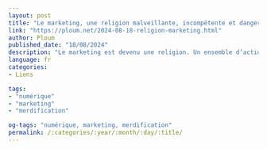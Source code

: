```yaml
---
layout: post
title: "Le marketing, une religion malveillante, incompétente et dangereuse"
link: "https://ploum.net/2024-08-18-religion-marketing.html"
author: Ploum
published_date: "18/08/2024"
description: "Le marketing est devenu une religion. Un ensemble d’actions que les pratiquants appliquent aveuglément parce que « tout le monde le fait ». Comme toute religion, c’est profondément stupide."
language: fr
categories:
- Liens

tags:
- "numérique"
- "marketing"
- "merdification"

og-tags: "numérique, marketing, merdification"
permalink: /:categories/:year/:month/:day/:title/
---
```

